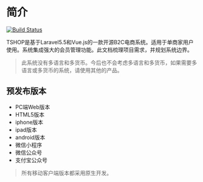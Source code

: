 # 简介

[![Build Status](https://travis-ci.org/tshoping/b2c-wiki.svg?branch=master)](https://travis-ci.org/tshoping/b2c-wiki)

TSHOP是基于Laravel5.5和Vue.js的一款开源B2C电商系统。适用于单商家用户使用。系统集成强大的会员管理功能。此文档梳理项目需求，并规划系统边界。

> 此系统没有多语言和多货币。今后也不会考虑多语言和多货币，如果需要多语言或多货币的系统，请使用其他的产品。

## 预发布版本

- PC端Web版本
- HTML5版本
- iphone版本
- ipad版本
- android版本
- 微信小程序
- 微信公众号
- 支付宝公众号

> 所有移动客户端版本都采用原生开发。
